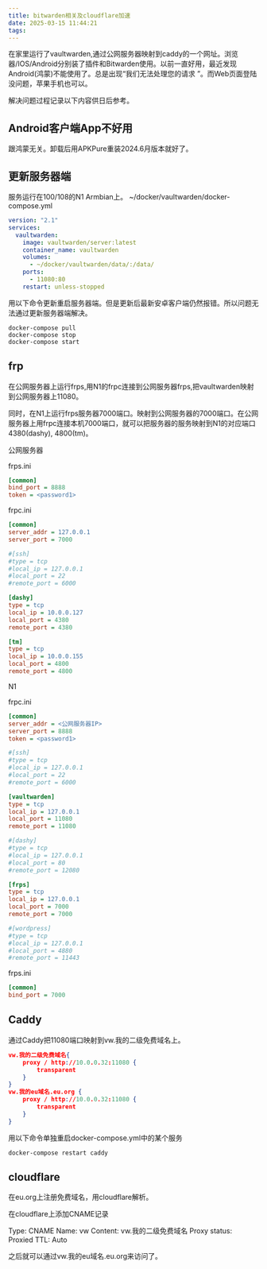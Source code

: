 ```yaml
---
title: bitwarden相关及cloudflare加速
date: 2025-03-15 11:44:21
tags:
---
```


在家里运行了vaultwarden,通过公网服务器映射到caddy的一个网址。浏览器/IOS/Android分别装了插件和Bitwarden使用。以前一直好用，最近发现Android(鸿蒙)不能使用了。总是出现“我们无法处理您的请求 ”。而Web页面登陆没问题，苹果手机也可以。

解决问题过程记录以下内容供日后参考。

## Android客户端App不好用

跟鸿蒙无关。卸载后用APKPure重装2024.6月版本就好了。

## 更新服务器端

服务运行在100/108的N1 Armbian上。
~/docker/vaultwarden/docker-compose.yml

```yml
version: "2.1"
services:
  vaultwarden:
    image: vaultwarden/server:latest
    container_name: vaultwarden
    volumes:
      - ~/docker/vaultwarden/data/:/data/
    ports:
      - 11080:80
    restart: unless-stopped
```

用以下命令更新重启服务器端。但是更新后最新安卓客户端仍然报错。所以问题无法通过更新服务器端解决。

```console
docker-compose pull
docker-compose stop
docker-compose start
```

## frp

在公网服务器上运行frps,用N1的frpc连接到公网服务器frps,把vaultwarden映射到公网服务器上11080。

同时，在N1上运行frps服务器7000端口。映射到公网服务器的7000端口。在公网服务器上用frpc连接本机7000端口，就可以把服务器的服务映射到N1的对应端口4380(dashy), 4800(tm)。

公网服务器

frps.ini

```ini
[common]
bind_port = 8888
token = <password1>
```

frpc.ini

```ini
[common]
server_addr = 127.0.0.1
server_port = 7000

#[ssh]
#type = tcp
#local_ip = 127.0.0.1
#local_port = 22
#remote_port = 6000

[dashy]
type = tcp
local_ip = 10.0.0.127
local_port = 4380
remote_port = 4380

[tm]
type = tcp
local_ip = 10.0.0.155
local_port = 4800
remote_port = 4800

```

N1

frpc.ini

```ini
[common]
server_addr = <公网服务器IP>
server_port = 8888
token = <password1>

#[ssh]
#type = tcp
#local_ip = 127.0.0.1
#local_port = 22
#remote_port = 6000

[vaultwarden]
type = tcp
local_ip = 127.0.0.1
local_port = 11080
remote_port = 11080

#[dashy]
#type = tcp
#local_ip = 127.0.0.1
#local_port = 80
#remote_port = 12080

[frps]
type = tcp
local_ip = 127.0.0.1
local_port = 7000
remote_port = 7000

#[wordpress]
#type = tcp
#local_ip = 127.0.0.1
#local_port = 4880
#remote_port = 11443
```

frps.ini

```ini
[common]
bind_port = 7000
```

## Caddy

通过Caddy把11080端口映射到vw.我的二级免费域名上。

```json
vw.我的二级免费域名{
    proxy / http://10.0.0.32:11080 {
        transparent
    }
}
vw.我的eu域名.eu.org {
    proxy / http://10.0.0.32:11080 {
        transparent
    }
}
```

用以下命令单独重启docker-compose.yml中的某个服务

```console
docker-compose restart caddy
```

## cloudflare

在eu.org上注册免费域名，用cloudflare解析。

在cloudflare上添加CNAME记录

Type: CNAME
Name: vw
Content: vw.我的二级免费域名
Proxy status: Proxied
TTL: Auto

之后就可以通过vw.我的eu域名.eu.org来访问了。

